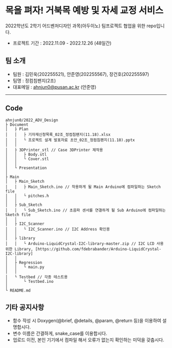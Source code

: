 # 목을 펴자! 거북목 예방 및 자세 교정 서비스

2022학년도 2학기 어드벤처디자인 과목(아두이노) 팀프로젝트 협업을 위한 repo입니다.

- 프로젝트 기간 : 2022.11.09 - 2022.12.26 (48일간)

## 팀 소개

- 팀원 : 김민욱(202255521), 안준영(202255567), 장건호(202255597)
- 팀명 : 정컴침팬지(2조)
- 대표메일 : ahnjun0@pusan.ac.kr (안준영)

---

## Code

    ahnjun0/2022_ADV_Design
    ├ Document
    │   ├ Plan
    │   │   ├ 기자재신청목록_02조_정컴침팬지(11.18).xlsx
    │   │   └ 프로젝트 설계 발표자료 초안_02조_정컴침팬지(11.18).pptx
    │   │
    │   ├ 3DPrinter_stl // Case 3DPrinter 제작용
    │   │   ├ Body.stl
    │   │   └ Cover.stl
    │   │
    │   └ Presentation
    │
    ├ Main
    │   ├ Main_Sketch
    │   │   ├ Main_Sketch.ino // 착용하게 될 Main Arduino에 컴파일하는 Sketch file
    │   │   └ pitches.h
    │   │
    │   ├ Sub_Sketch
    │   │   └ Sub_Sketch.ino // 초음파 센서를 연결하게 될 Sub Arduino에 컴파일하는 Sketch file
    │   │
    │   ├ I2C_Scanner
    │   │   └ I2C_Scanner.ino // I2C Address 확인용
    │   │
    │   ├ library
    │   │   └ Arduino-LiquidCrystal-I2C-library-master.zip // I2C LCD 사용 위한 Library, [https://github.com/fdebrabander/Arduino-LiquidCrystal-I2C-library]
    │   │
    │   ├ Regression
    │   │   └ main.py
    │   │
    │   └ Testbed // 각종 테스트용
    │       └ Testbed.ino
    │
    └ README.md

## 기타 공지사항

- 함수 작성 시 Doxygen(@brief, @details, @param, @return 등)을 이용하여 설명합시다.
- 변수 이름은 간결하게, snake_case를 이용합시다.
- 업로드 이전, 본인 기기에서 컴파일 해서 오류가 없는지 확인하는 미덕을 갖춥시다.
